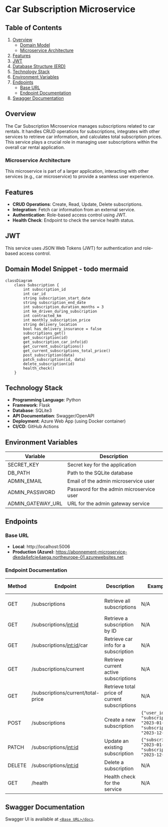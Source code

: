 # Car Subscription Microservice

## Table of Contents
1. [Overview](#overview)
   - [Domain Model](#domain-model)
   - [Microservice Architecture](#microservice-architecture)
2. [Features](#features)
3. [JWT](#jwt)
4. [Database Structure (ERD)](#database-structure-erd)
5. [Technology Stack](#technology-stack)
6. [Environment Variables](#environment-variables)
7. [Endpoints](#endpoints)
   - [Base URL](#base-url)
   - [Endpoint Documentation](#endpoint-documentation)
8. [Swagger Documentation](#swagger-documentation)

## Overview
The Car Subscription Microservice manages subscriptions related to car rentals. It handles CRUD operations for subscriptions, integrates with other services to retrieve car information, and calculates total subscription prices. This service plays a crucial role in managing user subscriptions within the overall car rental application.

### Microservice Architecture
This microservice is part of a larger application, interacting with other services (e.g., car microservice) to provide a seamless user experience.

## Features
- **CRUD Operations**: Create, Read, Update, Delete subscriptions.
- **Integration**: Fetch car information from an external service.
- **Authentication**: Role-based access control using JWT.
- **Health Check**: Endpoint to check the service health status.

## JWT
This service uses JSON Web Tokens (JWT) for authentication and role-based access control.

## Domain Model Snippet - todo mermaid
```mermaid
classDiagram
    class Subscription {
        int subscription_id
        int car_id
        string subscription_start_date
        string subscription_end_date
        int subscription_duration_months = 3
        int km_driven_during_subscription
        int contracted_km
        int monthly_subscription_price
        string delivery_location
        bool has_delivery_insurance = false
        subscriptions_get()
        get_subscription(id)
        get_subscription_car_info(id)
        get_current_subscriptions()
        get_current_subscriptions_total_price()
        post_subscription(data)
        patch_subscription(id, data)
        delete_subscription(id)
        health_check()
    }
```

## Technology Stack
- **Programming Language**: Python
- **Framework**: Flask
- **Database**: SQLite3
- **API Documentation**: Swagger/OpenAPI
- **Deployment**: Azure Web App (using Docker container)
- **CI/CD**: GitHub Actions

## Environment Variables
| Variable            | Description                                      |
|---------------------|--------------------------------------------------|
| SECRET_KEY          | Secret key for the application                   |
| DB_PATH             | Path to the SQLite database                      |
| ADMIN_EMAIL         | Email of the admin microservice user                          |
| ADMIN_PASSWORD      | Password for the admin microservice user                      |
| ADMIN_GATEWAY_URL   | URL for the admin gateway service                |


## Endpoints
### Base URL
- **Local**: http://localhost:5006
- **Production (Azure)**: https://abonnement-microservice-dkeda4efcje4aega.northeurope-01.azurewebsites.net

### Endpoint Documentation
| Method | Endpoint                                 | Description                            | Example Request Body                                                        | Response Codes          | Role Required          |
|--------|------------------------------------------|----------------------------------------|-----------------------------------------------------------------------------|-------------------------|------------------------|
| GET    | /subscriptions                           | Retrieve all subscriptions             | N/A                                                                         | 200, 204, 401, 404, 500 | admin, finance, sales  |
| GET    | /subscriptions/<int:id>                  | Retrieve a subscription by ID          | N/A                                                                         | 200, 401, 404, 500      | admin, sales           |
| GET    | /subscriptions/<int:id>/car              | Retrieve car info for a subscription   | N/A                                                                         | 200, 401, 404, 500      | admin, sales           |
| GET    | /subscriptions/current                   | Retrieve current active subscriptions  | N/A                                                                         | 200, 204, 401, 404, 500 | admin                  |
| GET    | /subscriptions/current/total-price       | Retrieve total price of current subscriptions | N/A                                                                  | 200, 401, 500           | admin, finance         |
| POST   | /subscriptions                           | Create a new subscription              | `{"user_id": 1, "car_id": 1, "subscription_start_date": "2023-01-01", "subscription_end_date": "2023-12-31"}` | 201, 401, 400, 500      | admin, sales           |
| PATCH  | /subscriptions/<int:id>                  | Update an existing subscription        | `{"subscription_start_date": "2023-01-01", "subscription_end_date": "2023-12-31"}` | 200, 401, 400, 500      | admin, sales           |
| DELETE | /subscriptions/<int:id>                  | Delete a subscription                  | N/A                                                                         | 200, 401, 404, 500      | admin, sales           |
| GET    | /health                                  | Health check for the service           | N/A                                                                         | 200, 500                | N/A                    |

## Swagger Documentation 
Swagger UI is available at [`<Base URL>/docs`](https://abonnement-microservice-dkeda4efcje4aega.northeurope-01.azurewebsites.net/docs).